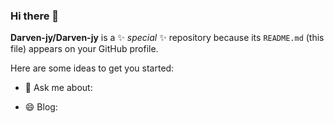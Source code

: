 ### Hi there 👋
**Darven-jy/Darven-jy** is a ✨ _special_ ✨ repository because its `README.md` (this file) appears on your GitHub profile.

Here are some ideas to get you started:


- 💬 Ask me about: 

- 😄 Blog: 



<!--  [![Darven-jy's github stats](https://github-readme-stats.vercel.app/api?username=Darven-jy)](https://github.com/Darven-jy/github-readme-stats) -->

